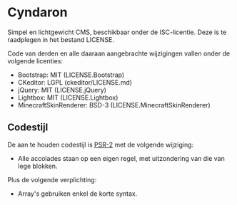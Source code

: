 # Cyndaron
Simpel en lichtgewicht CMS, beschikbaar onder de ISC-licentie. Deze is te raadplegen in het bestand LICENSE.

Code van derden en alle daaraan aangebrachte wijzigingen vallen onder de volgende licenties:
- Bootstrap: MIT (LICENSE.Bootstrap)
- CKeditor: LGPL (ckeditor/LICENSE.md)
- jQuery: MIT (LICENSE.jQuery)
- Lightbox: MIT (LICENSE.Lightbox)
- MinecraftSkinRenderer: BSD-3 (LICENSE.MinecraftSkinRenderer)

## Codestijl
De aan te houden codestijl is [PSR-2](http://www.php-fig.org/psr/psr-2/) met de volgende wijziging:
- Alle accolades staan op een eigen regel, met uitzondering van die van lege blokken.

Plus de volgende verplichting:
- Array's gebruiken enkel de korte syntax. 

